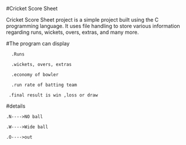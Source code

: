 #Cricket Score Sheet

Cricket Score Sheet project is a simple project built using the C programming language.
 It uses file handling to store various information regarding runs, wickets, overs, extras, and many more.


 
 #The program can display 

      .Runs
   
      .wickets, overs, extras
   
      .economy of bowler
   
      .run rate of batting team
 	 
     .final result is win ,loss or draw
   
#details
 
    .N---->NO ball
		
    .W---->Wide ball
		
    .O---->out
		
